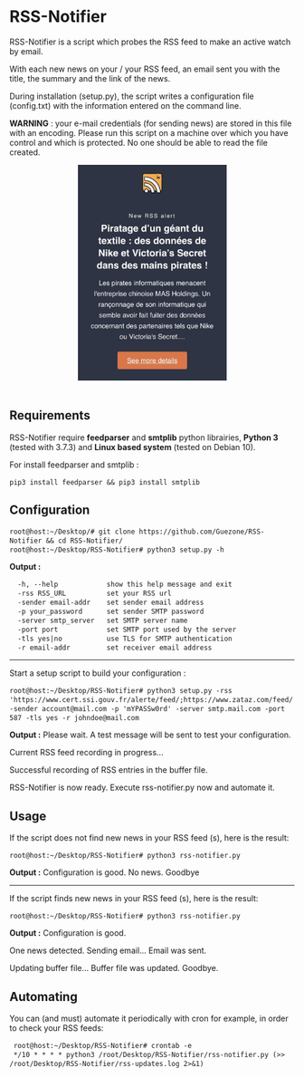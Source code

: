 # RSS-Notifier

RSS-Notifier is a script which probes the RSS feed to make an active watch by email.

With each new news on your / your RSS feed, an email sent you with the title, the summary and the link of the news.

During installation (setup.py), the script writes a configuration file (config.txt) with the information entered on the command line.

**WARNING** : your e-mail credentials (for sending news) are stored in this file with an encoding. Please run this script on a machine over which you have control and which is protected. No one should be able to read the file created.

<p align="center"><a href="url"><img src="img/email.jpg" height="" width="263" ></a><br><br></p>

## Requirements 
RSS-Notifier require **feedparser** and **smtplib** python librairies, **Python 3** (tested with 3.7.3) and **Linux based system** (tested on Debian 10).

For install feedparser and smtplib : 
    
    pip3 install feedparser && pip3 install smtplib   

## Configuration
    root@host:~/Desktop/# git clone https://github.com/Guezone/RSS-Notifier && cd RSS-Notifier/
    root@host:~/Desktop/RSS-Notifier# python3 setup.py -h
**Output :** 

      -h, --help            show this help message and exit
      -rss RSS_URL          set your RSS url
      -sender email-addr    set sender email address
      -p your_password      set sender SMTP password
      -server smtp_server   set SMTP server name
      -port port            set SMTP port used by the server
      -tls yes|no           use TLS for SMTP authentication
      -r email-addr         set receiver email address

----------------
Start a setup script to build your configuration : 

    root@host:~/Desktop/RSS-Notifier# python3 setup.py -rss 'https://www.cert.ssi.gouv.fr/alerte/feed/;https://www.zataz.com/feed/' -sender account@mail.com -p 'mYPASSw0rd' -server smtp.mail.com -port 587 -tls yes -r johndoe@mail.com
    

**Output :** 
Please wait. A test message will be sent to test your configuration.

Current RSS feed recording in progress...

Successful recording of RSS entries in the buffer file.

RSS-Notifier is now ready. Execute rss-notifier.py now and automate it.



## Usage
    
If the script does not find new news in your RSS feed (s), here is the result:
    
    root@host:~/Desktop/RSS-Notifier# python3 rss-notifier.py 
**Output :** 
Configuration is good.
No news. Goodbye
    
  -------------------- 
  If the script finds new news in your RSS feed (s), here is the result:

    root@host:~/Desktop/RSS-Notifier# python3 rss-notifier.py


**Output :** 
Configuration is good.

One news detected. Sending email...
Email was sent.

Updating buffer file...
Buffer file was updated. Goodbye.



## Automating
  
You can (and must) automate it periodically with cron for example, in order to check your RSS feeds:

     root@host:~/Desktop/RSS-Notifier# crontab -e
     */10 * * * * python3 /root/Desktop/RSS-Notifier/rss-notifier.py (>> /root/Desktop/RSS-Notifier/rss-updates.log 2>&1)


